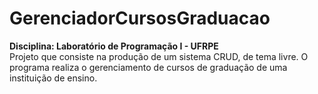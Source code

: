 # GerenciadorCursosGraduacao

<b>Disciplina: Laboratório de Programação I - UFRPE</b> <br>
Projeto que consiste na produção de um sistema CRUD, de tema livre.
O programa realiza o gerenciamento de cursos de graduação de uma instituição de ensino.
